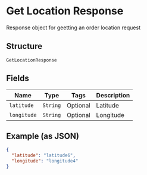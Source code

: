 
# Get Location Response

Response object for geetting an order location request

## Structure

`GetLocationResponse`

## Fields

| Name | Type | Tags | Description |
|  --- | --- | --- | --- |
| `latitude` | `String` | Optional | Latitude |
| `longitude` | `String` | Optional | Longitude |

## Example (as JSON)

```json
{
  "latitude": "latitude6",
  "longitude": "longitude4"
}
```

